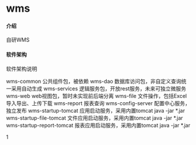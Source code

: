 # wms

#### 介绍
自研WMS

#### 软件架构
软件架构说明

wms-common           公共组件包，被依赖
wms-dao              数据库访问包，非自定义查询统一采用自动生成
wms-services         逻辑服务包，开放rest服务，未来可独立微服务
wms-web              web视图包，暂时未实现前后端分离
wms-file             文件操作，包括Excel导入导出、上传下载
wms-report           报表查询
wms-config-server    配置中心服务，独立发布
wms-startup-tomcat   应用启动服务，采用内置tomcat  java -jar *.jar
wms-startup-file-tomcat   文件应用启动服务，采用内置tomcat  java -jar *.jar
wms-startup-report-tomcat   报表应用启动服务，采用内置tomcat  java -jar *.jar

1
